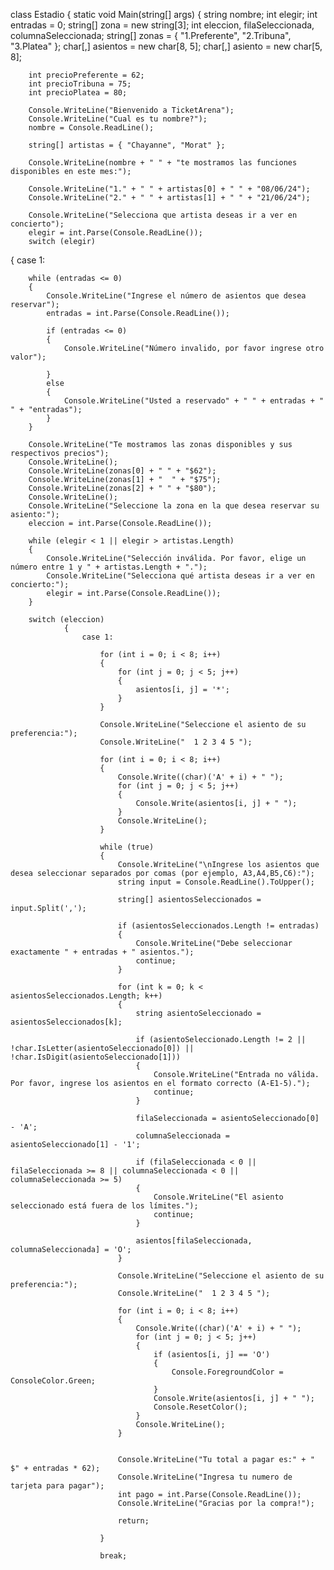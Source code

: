 class Estadio
{
    static void Main(string[] args)
    {
        string nombre;
        int elegir;
        int entradas = 0;
        string[] zona = new string[3];
        int eleccion, filaSeleccionada, columnaSeleccionada;
        string[] zonas = { "1.Preferente", "2.Tribuna", "3.Platea" };
        char[,] asientos = new char[8, 5];
        char[,] asiento = new char[5, 8];

        int precioPreferente = 62;
        int precioTribuna = 75;
        int precioPlatea = 80;

        Console.WriteLine("Bienvenido a TicketArena");
        Console.WriteLine("Cual es tu nombre?");
        nombre = Console.ReadLine();

        string[] artistas = { "Chayanne", "Morat" };

        Console.WriteLine(nombre + " " + "te mostramos las funciones disponibles en este mes:");

        Console.WriteLine("1." + " " + artistas[0] + " " + "08/06/24");
        Console.WriteLine("2." + " " + artistas[1] + " " + "21/06/24");

        Console.WriteLine("Selecciona que artista deseas ir a ver en concierto");
        elegir = int.Parse(Console.ReadLine());
        switch (elegir)
{
    case 1:

        while (entradas <= 0)
        {
            Console.WriteLine("Ingrese el número de asientos que desea reservar");
            entradas = int.Parse(Console.ReadLine());

            if (entradas <= 0)
            {
                Console.WriteLine("Número invalido, por favor ingrese otro valor");

            }
            else
            {
                Console.WriteLine("Usted a reservado" + " " + entradas + "  " + "entradas");
            }
        }

        Console.WriteLine("Te mostramos las zonas disponibles y sus respectivos precios");
        Console.WriteLine();
        Console.WriteLine(zonas[0] + " " + "$62");
        Console.WriteLine(zonas[1] + "  " + "$75");
        Console.WriteLine(zonas[2] + " " + "$80");
        Console.WriteLine();
        Console.WriteLine("Seleccione la zona en la que desea reservar su asiento:");
        eleccion = int.Parse(Console.ReadLine());

        while (elegir < 1 || elegir > artistas.Length)
        {
            Console.WriteLine("Selección inválida. Por favor, elige un número entre 1 y " + artistas.Length + ".");
            Console.WriteLine("Selecciona qué artista deseas ir a ver en concierto:");
            elegir = int.Parse(Console.ReadLine());
        }

        switch (eleccion)
                {
                    case 1:

                        for (int i = 0; i < 8; i++)
                        {
                            for (int j = 0; j < 5; j++)
                            {
                                asientos[i, j] = '*';
                            }
                        }

                        Console.WriteLine("Seleccione el asiento de su preferencia:");
                        Console.WriteLine("  1 2 3 4 5 ");

                        for (int i = 0; i < 8; i++)
                        {
                            Console.Write((char)('A' + i) + " ");
                            for (int j = 0; j < 5; j++)
                            {
                                Console.Write(asientos[i, j] + " ");
                            }
                            Console.WriteLine();
                        }

                        while (true)
                        {
                            Console.WriteLine("\nIngrese los asientos que desea seleccionar separados por comas (por ejemplo, A3,A4,B5,C6):");
                            string input = Console.ReadLine().ToUpper();

                            string[] asientosSeleccionados = input.Split(',');

                            if (asientosSeleccionados.Length != entradas)
                            {
                                Console.WriteLine("Debe seleccionar exactamente " + entradas + " asientos.");
                                continue;
                            }

                            for (int k = 0; k < asientosSeleccionados.Length; k++)
                            {
                                string asientoSeleccionado = asientosSeleccionados[k];

                                if (asientoSeleccionado.Length != 2 || !char.IsLetter(asientoSeleccionado[0]) || !char.IsDigit(asientoSeleccionado[1]))
                                {
                                    Console.WriteLine("Entrada no válida. Por favor, ingrese los asientos en el formato correcto (A-E1-5).");
                                    continue;
                                }

                                filaSeleccionada = asientoSeleccionado[0] - 'A';
                                columnaSeleccionada = asientoSeleccionado[1] - '1';

                                if (filaSeleccionada < 0 || filaSeleccionada >= 8 || columnaSeleccionada < 0 || columnaSeleccionada >= 5)
                                {
                                    Console.WriteLine("El asiento seleccionado está fuera de los límites.");
                                    continue;
                                }

                                asientos[filaSeleccionada, columnaSeleccionada] = 'O';
                            }

                            Console.WriteLine("Seleccione el asiento de su preferencia:");
                            Console.WriteLine("  1 2 3 4 5 ");

                            for (int i = 0; i < 8; i++)
                            {
                                Console.Write((char)('A' + i) + " ");
                                for (int j = 0; j < 5; j++)
                                {
                                    if (asientos[i, j] == 'O')
                                    {
                                        Console.ForegroundColor = ConsoleColor.Green;
                                    }
                                    Console.Write(asientos[i, j] + " ");
                                    Console.ResetColor();
                                }
                                Console.WriteLine();
                            }


                            Console.WriteLine("Tu total a pagar es:" + " $" + entradas * 62);
                            Console.WriteLine("Ingresa tu numero de tarjeta para pagar");
                            int pago = int.Parse(Console.ReadLine());
                            Console.WriteLine("Gracias por la compra!");

                            return;

                        }

                        break;

